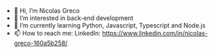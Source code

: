 - 👋 Hi, I’m Nicolas Greco
- 👀 I’m interested in back-end development
- 🌱 I’m currently learning Python, Javascript, Typescript and Node.js
- 📫 How to reach me:
  LinkedIn: https://www.linkedin.com/in/nicolas-greco-160a5b258/

<!---
grecoww/grecoww is a ✨ special ✨ repository because its `README.md` (this file) appears on your GitHub profile.
You can click the Preview link to take a look at your changes.
--->
